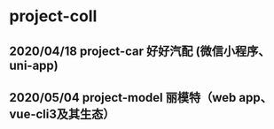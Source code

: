 # project-coll

##  2020/04/18 project-car 好好汽配 (微信小程序、uni-app)


##  2020/05/04 project-model 丽模特（web app、vue-cli3及其生态）
